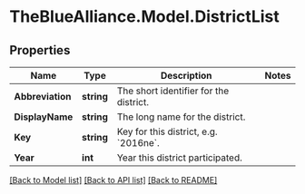 # TheBlueAlliance.Model.DistrictList

## Properties

Name | Type | Description | Notes
------------ | ------------- | ------------- | -------------
**Abbreviation** | **string** | The short identifier for the district. | 
**DisplayName** | **string** | The long name for the district. | 
**Key** | **string** | Key for this district, e.g. &#x60;2016ne&#x60;. | 
**Year** | **int** | Year this district participated. | 

[[Back to Model list]](../../README.md#documentation-for-models) [[Back to API list]](../../README.md#documentation-for-api-endpoints) [[Back to README]](../../README.md)

